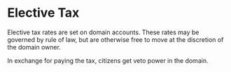# Elective Tax

Elective tax rates are set on domain accounts.  These rates may be governed by rule of law, but are otherwise free to move at the discretion of the domain owner.

In exchange for paying the tax, citizens get veto power in the domain.
